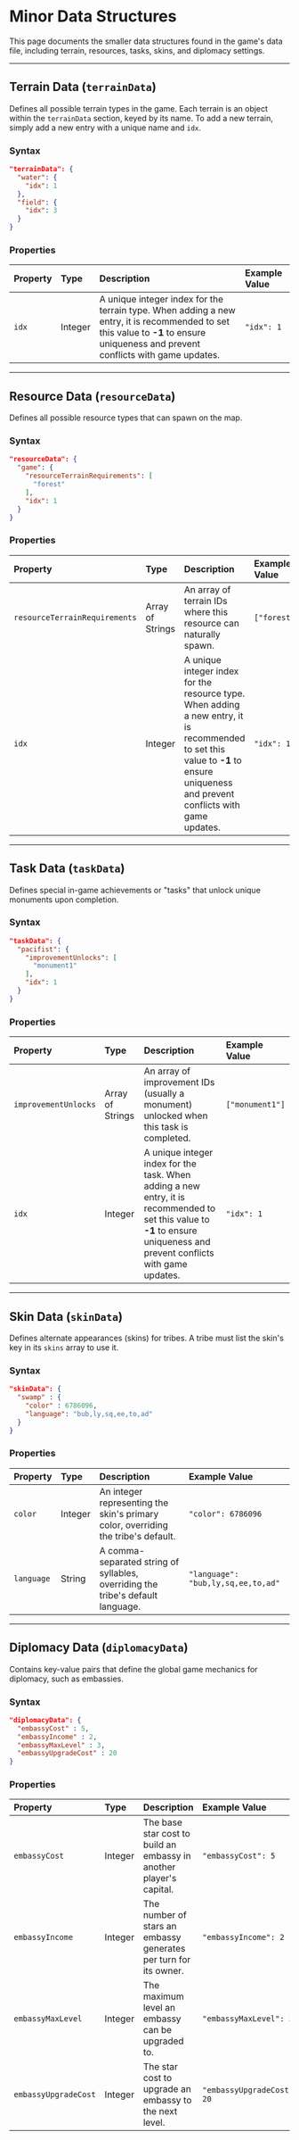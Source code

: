 # Minor Data Structures

This page documents the smaller data structures found in the game's data file, including terrain, resources, tasks, skins, and diplomacy settings.

---

## Terrain Data (`terrainData`)

Defines all possible terrain types in the game. Each terrain is an object within the `terrainData` section, keyed by its name. To add a new terrain, simply add a new entry with a unique name and `idx`.

### Syntax

```json
"terrainData": {
  "water": {
    "idx": 1
  },
  "field": {
    "idx": 3
  }
}
```

### Properties

| Property | Type    | Description                                                                                                                                                             | Example Value |
| :------- | :------ | :---------------------------------------------------------------------------------------------------------------------------------------------------------------------- | :------------ |
| `idx`    | Integer | A unique integer index for the terrain type. When adding a new entry, it is recommended to set this value to **-1** to ensure uniqueness and prevent conflicts with game updates. | `"idx": 1`    |

---

## Resource Data (`resourceData`)

Defines all possible resource types that can spawn on the map.

### Syntax

```json
"resourceData": {
  "game": {
    "resourceTerrainRequirements": [
      "forest"
    ],
    "idx": 1
  }
}
```

### Properties

| Property                        | Type             | Description                                                                                                                                                               | Example Value                  |
| :------------------------------ | :--------------- | :------------------------------------------------------------------------------------------------------------------------------------------------------------------------ | :----------------------------- |
| `resourceTerrainRequirements` | Array of Strings | An array of terrain IDs where this resource can naturally spawn.                                                                                                            | `["forest"]`                   |
| `idx`                           | Integer          | A unique integer index for the resource type. When adding a new entry, it is recommended to set this value to **-1** to ensure uniqueness and prevent conflicts with game updates. | `"idx": 1`                     |

---

## Task Data (`taskData`)

Defines special in-game achievements or "tasks" that unlock unique monuments upon completion.

### Syntax

```json
"taskData": {
  "pacifist": {
    "improvementUnlocks": [
      "monument1"
    ],
    "idx": 1
  }
}
```

### Properties

| Property               | Type             | Description                                                                                                                                                            | Example Value         |
| :--------------------- | :--------------- | :--------------------------------------------------------------------------------------------------------------------------------------------------------------------- | :-------------------- |
| `improvementUnlocks` | Array of Strings | An array of improvement IDs (usually a monument) unlocked when this task is completed.                                                                                 | `["monument1"]`       |
| `idx`                  | Integer          | A unique integer index for the task. When adding a new entry, it is recommended to set this value to **-1** to ensure uniqueness and prevent conflicts with game updates. | `"idx": 1`            |

---

## Skin Data (`skinData`)

Defines alternate appearances (skins) for tribes. A tribe must list the skin's key in its `skins` array to use it.

### Syntax

```json
"skinData": {
  "swamp" : {
    "color" : 6786096,
    "language": "bub,ly,sq,ee,to,ad"
  }
}
```

### Properties

| Property   | Type    | Description                                                                         | Example Value                        |
| :--------- | :------ | :---------------------------------------------------------------------------------- | :----------------------------------- |
| `color`    | Integer | An integer representing the skin's primary color, overriding the tribe's default.   | `"color": 6786096`                   |
| `language` | String  | A comma-separated string of syllables, overriding the tribe's default language.     | `"language": "bub,ly,sq,ee,to,ad"` |

---

## Diplomacy Data (`diplomacyData`)

Contains key-value pairs that define the global game mechanics for diplomacy, such as embassies.

### Syntax

```json
"diplomacyData": {
  "embassyCost" : 5,
  "embassyIncome" : 2,
  "embassyMaxLevel" : 3,
  "embassyUpgradeCost" : 20
}
```

### Properties

| Property               | Type    | Description                                                       | Example Value          |
| :--------------------- | :------ | :---------------------------------------------------------------- | :--------------------- |
| `embassyCost`          | Integer | The base star cost to build an embassy in another player's capital. | `"embassyCost": 5`     |
| `embassyIncome`        | Integer | The number of stars an embassy generates per turn for its owner.    | `"embassyIncome": 2`   |
| `embassyMaxLevel`      | Integer | The maximum level an embassy can be upgraded to.                    | `"embassyMaxLevel": 3` |
| `embassyUpgradeCost`   | Integer | The star cost to upgrade an embassy to the next level.              | `"embassyUpgradeCost": 20` |

